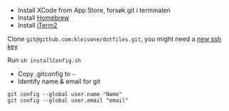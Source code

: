 * Install XCode from App Store, forsøk git i terminalen
* Install [Homebrew](http://brew.sh)
* Install [iTerm2](http://iterm2.com/downloads.html)


Clone `git@github.com:kleivane/dotfiles.git`, you might need a [new ssh key](https://help.github.com/articles/generating-ssh-keys)

Run `sh installConfig.sh`

* Copy .gitconfig to `~` 
* Identify name & email for git 

```
git config --global user.name "Name"
git config --global user.email "email"
```
